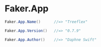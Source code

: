 # Faker.App

```cs
Faker.App.Name()      //=> "Treeflex"

Faker.App.Version()   //=> "0.7.9"

Faker.App.Author()    //=> "Daphne Swift"
```